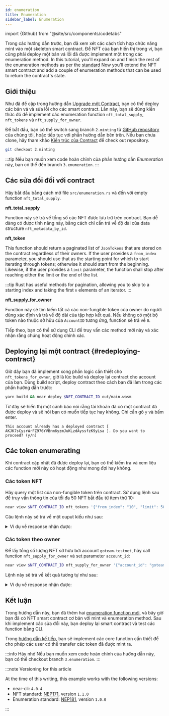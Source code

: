```yaml
---
id: enumeration
title: Enumeration
sidebar_label: Enumeration
---
```


import {Github} from "@site/src/components/codetabs"

Trong các hướng dẫn trước, bạn đã xem xét các cách tích hợp chức năng mint vào một skeleton smart contract. Để NFT của bạn hiển thị trong ví, bạn cũng phải deploy một bản vá lỗi đã được implement một trong các enumeration method. In this tutorial, you'll expand on and finish the rest of the enumeration methods as per the [standard](https://nomicon.io/Standards/Tokens/NonFungibleToken/Enumeration) Now you'll extend the NFT smart contract and add a couple of enumeration methods that can be used to return the contract's state.

## Giới thiệu

Như đã đề cập trong hướng dẫn [Upgrade một Contract](/tutorials/nfts/upgrade-contract/), bạn có thể deploy các bản vá và sửa lỗi cho các smart contract. Lần này, bạn sẽ dùng kiến thức đó để implement các enumeration function `nft_total_supply`, `nft_tokens` và `nft_supply_for_owner`.

Để bắt đầu, bạn có thể switch sang branch `2.minting` từ [GitHub repository](https://github.com/near-examples/nft-tutorial/) của chúng tôi, hoặc tiếp tục với phần hướng dẫn bên trên. Nếu bạn chưa clone, hãy tham khảo [Kiến trúc của Contract](/tutorials/nfts/skeleton#building-the-skeleton) để check out repository.

```bash
git checkout 2.minting
```

:::tip Nếu bạn muốn xem code hoàn chỉnh của phần hướng dẫn _Enumeration_ này, bạn có thể đến branch `3.enumeration`. :::

## Các sửa đổi đối với contract

Hãy bắt đầu bằng cách mở file  `src/enumeration.rs` và đến với empty function `nft_total_supply`.

**nft_total_supply**

Function này sẽ trả về tổng số các NFT được lưu trữ trên contract. Bạn dễ dàng có được tính năng này, bằng cách chỉ cần trả về độ dài của data structure `nft_metadata_by_id`.

<Github language="rust" start="5" end="9" url="https://github.com/near-examples/nft-tutorial/blob/3.enumeration/nft-contract/src/enumeration.rs" />

**nft_token**

This function should return a paginated list of `JsonTokens` that are stored on the contract regardless of their owners. If the user provides a `from_index` parameter, you should use that as the starting point for which to start iterating through tokens; otherwise it should start from the beginning. Likewise, if the user provides a `limit` parameter, the function shall stop after reaching either the limit or the end of the list.

:::tip Rust has useful methods for pagination, allowing you to skip to a starting index and taking the first `n` elements of an iterator. :::

<Github language="rust" start="11" end="27" url="https://github.com/near-examples/nft-tutorial/blob/3.enumeration/nft-contract/src/enumeration.rs" />

**nft_supply_for_owner**

Function này sẽ tìm kiếm tất cả các non-fungible token của owner do người dùng xác định và trả về độ dài của tập hợp kết quả. Nếu không có một bộ token nào thuộc sở hữu của `AccountID` tương ứng, function sẽ trả về `0`.

<Github language="rust" start="28" end="43" url="https://github.com/near-examples/nft-tutorial/blob/3.enumeration/nft-contract/src/enumeration.rs" />

Tiếp theo, bạn có thể sử dụng CLI để truy vấn các method mới này và xác nhận rằng chúng hoạt động chính xác.

## Deploying lại một contract {#redeploying-contract}

Giờ đây bạn đã implement xong phần logic cần thiết cho `nft_tokens_for_owner`, giờ là lúc build và deploy lại contract cho account của bạn. Dùng build script, deploy contract theo cách bạn đã làm trong các phần hướng dẫn trước:

```bash
yarn build && near deploy $NFT_CONTRACT_ID out/main.wasm
```

Từ đây sẽ hiển thị một cảnh báo nói rằng tài khoản đã có một contract đã được deploy và sẽ hỏi bạn có muốn tiếp tục hay không. Chỉ cần gõ `y` và bấm enter.

```
This account already has a deployed contract [ AKJK7sCysrWrFZ976YVBnm6yzmJuKLzdAyssfzK9yLsa ]. Do you want to proceed? (y/n)
```

## Các token enumerating

Khi contract cập nhật đã được deploy lại, bạn có thể kiểm tra và xem liệu các function mới này có hoạt động như mong đợi hay không.

### Các token NFT

Hãy query một list của non-fungible token trên contract. Sử dụng lệnh sau để truy vấn thông tin của tối đa 50 NFT bắt đầu từ item thứ 10:

```bash
near view $NFT_CONTRACT_ID nft_tokens '{"from_index": "10", "limit": 50}'
```

Câu lệnh này sẽ trả về một ouput kiểu như sau:

<details>
<summary>Ví dụ về response nhận được: </summary>
<p>

```json
[]
```

</p>
</details>

### Các token theo owner

Để lấy tổng số lượng NFT sở hữu bởi account `goteam.testnet`, hãy call function `nft_supply_for_owner` và set parameter `account_id`:

```bash
near view $NFT_CONTRACT_ID nft_supply_for_owner '{"account_id": "goteam.testnet"}'
```

Lệnh này sẽ trả về kết quả tương tự như sau:

<details>
<summary>Ví dụ về response nhận được: </summary>
<p>

```json
0
```

</p>
</details>

## Kết luận

Trong hướng dẫn này, bạn đã thêm hai [enumeration function mới](/tutorials/nfts/enumeration#modifications-to-the-contract), và bây giờ bạn đã có NFT smart contract cơ bản với mint và enumeration method. Sau khi implement các sửa đổi này, bạn deploy lại smart contract và test các function bằng CLI.

Trong [hướng dẫn kế tiếp](/docs/tutorials/contracts/nfts/core), bạn sẽ implement các core function cần thiết để cho phép các user có thể transfer các token đã được mint ra.

:::info Hãy nhớ Nếu bạn muốn xem code hoàn chỉnh của hướng dẫn này, bạn có thể checkout branch `3.enumeration`. :::

:::note Versioning for this article

At the time of this writing, this example works with the following versions:

- near-cli: `4.0.4`
- NFT standard: [NEP171](https://nomicon.io/Standards/Tokens/NonFungibleToken/Core), version `1.1.0`
- Enumeration standard: [NEP181](https://nomicon.io/Standards/Tokens/NonFungibleToken/Enumeration), version `1.0.0`

:::
